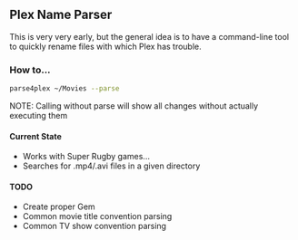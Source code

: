 ## Plex Name Parser ##
This is very very early, but the general idea is to have a command-line tool to quickly rename files with which Plex has trouble.

### How to... ###
```bash
parse4plex ~/Movies --parse
```
NOTE: Calling without parse will show all changes without actually executing them

#### Current State ####
- Works with Super Rugby games...
- Searches for .mp4/.avi files in a given directory

#### TODO ####
- Create proper Gem
- Common movie title convention parsing
- Common TV show convention parsing
